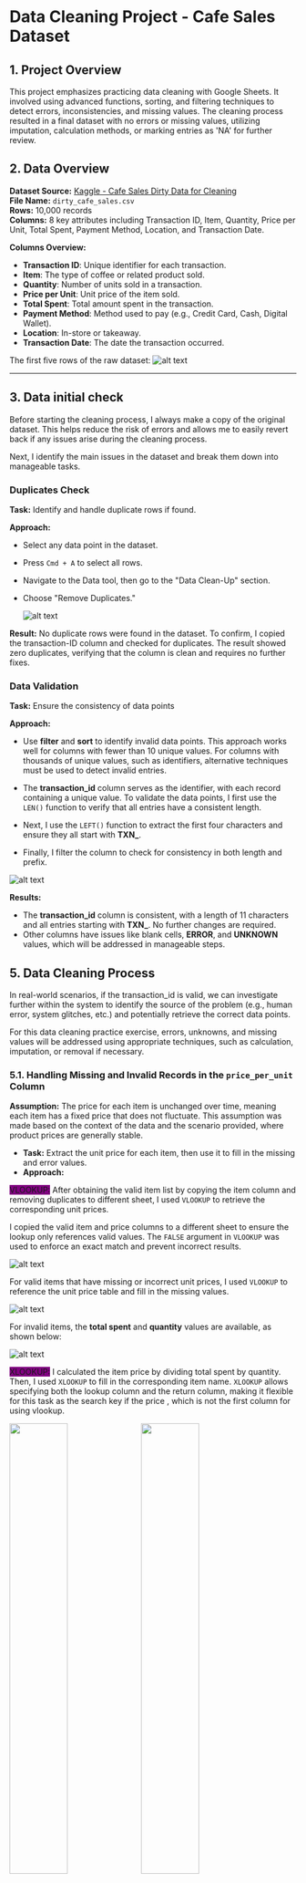 # Data Cleaning Project - Cafe Sales Dataset

## 1. **Project Overview**

This project emphasizes practicing data cleaning with Google Sheets. It involved using advanced functions, sorting, and filtering techniques to detect errors, inconsistencies, and missing values. The cleaning process resulted in a final dataset with no errors or missing values, utilizing imputation, calculation methods, or marking entries as 'NA' for further review.

## 2. **Data Overview**

**Dataset Source:** [Kaggle - Cafe Sales Dirty Data for Cleaning](https://www.kaggle.com/datasets/ahmedmohamed2003/cafe-sales-dirty-data-for-cleaning-training/data)  
**File Name:** `dirty_cafe_sales.csv`  
**Rows:** 10,000 records  
**Columns:** 8 key attributes including Transaction ID, Item, Quantity, Price per Unit, Total Spent, Payment Method, Location, and Transaction Date.

**Columns Overview:**

* **Transaction ID**: Unique identifier for each transaction.
* **Item**: The type of coffee or related product sold.
* **Quantity**: Number of units sold in a transaction.
* **Price per Unit**: Unit price of the item sold.
* **Total Spent**: Total amount spent in the transaction.
* **Payment Method**: Method used to pay (e.g., Credit Card, Cash, Digital Wallet).
* **Location**: In-store or takeaway.
* **Transaction Date**: The date the transaction occurred.

The first five rows of the raw dataset:
![alt text](img/image-1.png)

---

## 3. Data initial check

Before starting the cleaning process, I always make a copy of the original dataset. This helps reduce the risk of errors and allows me to easily revert back if any issues arise during the cleaning process.

Next, I identify the main issues in the dataset and break them down into manageable tasks.

### **Duplicates Check**

**Task:** Identify and handle duplicate rows if found.  

**Approach:**
* Select any data point in the dataset.
* Press `Cmd + A` to select all rows.
* Navigate to the Data tool, then go to the "Data Clean-Up" section.
* Choose "Remove Duplicates."

  ![alt text](img/image-2.png)

**Result:** No duplicate rows were found in the dataset. To confirm, I copied the transaction-ID column and checked for duplicates. The result showed zero duplicates, verifying that the column is clean and requires no further fixes.

### **Data Validation**  

**Task:** Ensure the consistency of data points

**Approach:**  

* Use **filter** and **sort** to identify invalid data points. This approach works well for columns with fewer than 10 unique values. For columns with thousands of unique values, such as identifiers, alternative techniques must be used to detect invalid entries.

* The **transaction_id** column serves as the identifier, with each record containing a unique value. To validate the data points, I first use the `LEN()` function to verify that all entries have a consistent length.
* Next, I use the `LEFT()` function to extract the first four characters and ensure they all start with **TXN_**.
* Finally, I filter the column to check for consistency in both length and prefix.

![alt text](img/image-3.png)

**Results:**  

 * The **transaction_id** column is consistent, with a length of 11 characters and all entries starting with **TXN_**. No further changes are required.
  * Other columns have issues like blank cells, **ERROR**, and **UNKNOWN** values, which will be addressed in manageable steps.

## 5. **Data Cleaning Process**

In real-world scenarios, if the transaction_id is valid, we can investigate further within the system to identify the source of the problem (e.g., human error, system glitches, etc.) and potentially retrieve the correct data points.

For this data cleaning practice exercise, errors, unknowns, and missing values will be addressed using appropriate techniques, such as calculation, imputation, or removal if necessary.

### **5.1. Handling Missing and Invalid Records in the `price_per_unit` Column**

**Assumption:** The price for each item is unchanged over time, meaning each item has a fixed price that does not fluctuate. This assumption was made based on the context of the data and the scenario provided, where product prices are generally stable.  

* **Task:** Extract the unit price for each item, then use it to fill in the missing and error values.  
* **Approach:** 

<span style="background-color: purple">VLOOKUP:</span> After obtaining the valid item list by copying the item column and removing duplicates to different sheet, I used `VLOOKUP` to retrieve the corresponding unit prices.

I copied the valid item and price columns to a different sheet to ensure the lookup only references valid values. The `FALSE` argument in `VLOOKUP` was used to enforce an exact match and prevent incorrect results.

![alt text](img/image.png)

For valid items that have missing or incorrect unit prices, I used `VLOOKUP` to reference the unit price table and fill in the missing values.

![alt text](img/image-5.png)

For invalid items, the **total spent** and **quantity** values are available, as shown below:

![alt text](img/image-4.png)

<span style="background-color: purple">XLOOKUP:</span> 
I calculated the item price by dividing total spent by quantity. Then, I used `XLOOKUP` to fill in the corresponding item name. `XLOOKUP` allows specifying both the lookup column and the return column, making it flexible for this task as the search key if the price , which is not the first column for using vlookup.

<p float="left">
  <img src="img/image-6.png" width="45%" />
  <img src="img/image-7.png" width="45%" />
</p>

There is a challenge with `'Sandwich'` and `'Smoothie'` because both have the same price of `$4`, making it difficult to determine which record corresponds to which item. To address this, I chose to use the **frequency proportion** technique.

- **Task:** Identify the probability of `Sandwich` and `Smoothie`, then randomly assign the item name based on these probabilities.

- **Approach:**

**Calculate the probabilities:** Use `COUNTIF` to count how many transactions contain `Sandwich` and `Smoothie` in the dataset, then compute their respective probabilities.


<p float="left">
  <img src="img/image-8.png" width="45%" />
  <img src="img/image-9.png" width="45%" />
</p>

**Assign item names:** Use a conditional formula (`IF`) to filter items with a unit price of $4 and invalid item names, then assign the item name based on the calculated probabilities.

![alt text](img/image-10.png)

### **5.2. Handling Missing and Invalid `Total Sales` and `Quantity` Columns**

**Formula:** `Total Spent = Price per Unit × Quantity`

**Approach:**

* For the records where only one of the three values is missing or incorrect, the missing value can be easily calculated using the formula. For example, if `Total Spent` is missing, it can be computed by multiplying `Price per Unit` by `Quantity`.

* For records missing both the `Total Sales` and `Quantity` values, a different approach is applied by estimating the missing quantity using **imputation** based on the **average quantity per item**.

* Calculate the **average quantity** for each item per transaction using the `AVERAGE` function, nested with the `FILTER` function for each item.
* Add it as a new column in the price table for reference, ensuring to **filter only valid quantity numbers**.
* Use `VLOOKUP` to fill missing or invalid quantities.

![alt text](img/image-11.png)

### **5.3. Dealing with Missing and Invalid `Date` column**

**Task:** Fill missing or invalid dates with plausible values based on nearby records.  
**Approach:** For any record that is not a valid date, replace it with the previous valid date using the `IF()` function nested with `ISNUMBER()` and `DATEVALUE()`.

![alt text](img/image-12.png)


### **5.4. Dealing with Missing and Invalid `Payment Method` and `Location` Columns**

Approximately **30%** of the dataset had missing or invalid entries in the `Payment Method` column, and about **30%** in the `Location` column.

There are several approaches to handle missing categorical data:

* Impute with the most frequent value (mode).
* Use probabilities based on observed frequencies to fill in missing values.
* Build a predictive model to estimate missing values.

However, given the large proportion of missing values and the lack of sufficient information to make accurate guesses, I decided to fill these missing entries with `'NA'`. This approach allows for further investigation later and avoids introducing bias or incorrect data that could affect downstream modeling.

### **6. Correct Data Types**

Convert `Price per Unit` and `Total Spent` to currency ($) and `Transaction Date` to a date format.

## 7. **Final Dataset**

After cleaning:

* **Total Records:** 9,994 (from 10,000 original).

![alt text](img/image-14.png)

* **Actions taken:**

  * Corrected `Price`, `Quantity`, and `Total Spent`.
  * Assigned valid dates and corrected data types.
  * `Payment Method` and `Location` entries missing were set to `'NA'`.
  * 6 records removed due to severely missing values.

![alt text](img/image-13.png)

## 8. **Conclusion**

This project successfully addressed multiple data quality issues, including missing values, invalid entries, and inconsistencies. Through systematic cleaning and imputation, the dataset is now robust and ready for:

* Exploratory data analysis
* Predictive modeling
* Trend analysis
* Any advanced analytics tasks

With this cleaned dataset, reliable insights can now be drawn.
